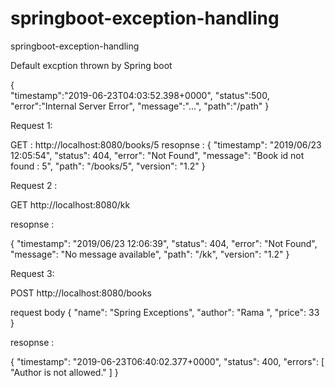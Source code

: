 # springboot-exception-handling
springboot-exception-handling

Default excption thrown by Spring boot

{	
	"timestamp":"2019-06-23T04:03:52.398+0000",
	"status":500,
	"error":"Internal Server Error",
	"message":"...",
	"path":"/path"
}

Request 1:

GET : http://localhost:8080/books/5
resopnse :
{
    "timestamp": "2019/06/23 12:05:54",
    "status": 404,
    "error": "Not Found",
    "message": "Book id not found : 5",
    "path": "/books/5",
    "version": "1.2"
}

Request 2 :

GET http://localhost:8080/kk

resopnse :

{
    "timestamp": "2019/06/23 12:06:39",
    "status": 404,
    "error": "Not Found",
    "message": "No message available",
    "path": "/kk",
    "version": "1.2"
}

Request 3:

POST http://localhost:8080/books

request body 
{
    "name": "Spring Exceptions",
    "author": "Rama ",
    "price": 33
}

resopnse :

{
    "timestamp": "2019-06-23T06:40:02.377+0000",
    "status": 400,
    "errors": [
        "Author is not allowed."
    ]
}